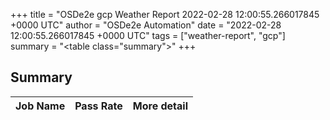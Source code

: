 +++
title = "OSDe2e gcp Weather Report 2022-02-28 12:00:55.266017845 +0000 UTC"
author = "OSDe2e Automation"
date = "2022-02-28 12:00:55.266017845 +0000 UTC"
tags = ["weather-report", "gcp"]
summary = "<table class=\"summary\"></table>"
+++
## Summary

| Job Name | Pass Rate | More detail |
|----------|-----------|-------------|




